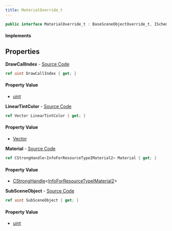 ```yaml
---
title: MaterialOverride_t
---
```


```csharp
public interface MaterialOverride_t : BaseSceneObjectOverride_t, ISchemaClass<BaseSceneObjectOverride_t>, ISchemaClass<MaterialOverride_t>, ISchemaField, ISchemaClass, INativeHandle
```

#### Implements

## Properties

**DrawCallIndex** - [Source Code](https://github.com/swiftly-solution/swiftlys2/blob/master/managed/src/SwiftlyS2.Generated/Schemas/Interfaces/MaterialOverride_t.cs#L18)

```csharp
ref uint DrawCallIndex { get; }
```

#### Property Value

- [uint](https://learn.microsoft.com/dotnet/api/system.uint32)

**LinearTintColor** - [Source Code](https://github.com/swiftly-solution/swiftlys2/blob/master/managed/src/SwiftlyS2.Generated/Schemas/Interfaces/MaterialOverride_t.cs#L22)

```csharp
ref Vector LinearTintColor { get; }
```

#### Property Value

- [Vector](/docs/api/shared/natives/vector)

**Material** - [Source Code](https://github.com/swiftly-solution/swiftlys2/blob/master/managed/src/SwiftlyS2.Generated/Schemas/Interfaces/MaterialOverride_t.cs#L20)

```csharp
ref CStrongHandle<InfoForResourceTypeIMaterial2> Material { get; }
```

#### Property Value

- [CStrongHandle](/docs/api/shared/natives/cstronghandle-1)<[InfoForResourceTypeIMaterial2](/docs/api/shared/schemadefinitions/infoforresourcetypeimaterial2)>

**SubSceneObject** - [Source Code](https://github.com/swiftly-solution/swiftlys2/blob/master/managed/src/SwiftlyS2.Generated/Schemas/Interfaces/MaterialOverride_t.cs#L16)

```csharp
ref uint SubSceneObject { get; }
```

#### Property Value

- [uint](https://learn.microsoft.com/dotnet/api/system.uint32)

